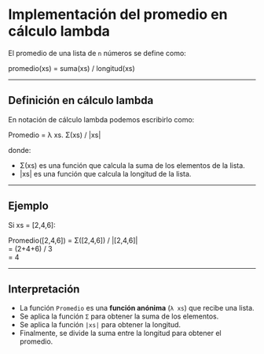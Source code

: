 # Implementación del promedio en cálculo lambda

El promedio de una lista de `n` números se define como:

promedio(xs) = suma(xs) / longitud(xs)

---

## Definición en cálculo lambda

En notación de cálculo lambda podemos escribirlo como:

Promedio = λ xs. Σ(xs) / |xs|

donde:

- Σ(xs) es una función que calcula la suma de los elementos de la lista.
- |xs| es una función que calcula la longitud de la lista.

---

## Ejemplo

Si xs = [2,4,6]:

Promedio([2,4,6]) = Σ([2,4,6]) / |[2,4,6]|  
= (2+4+6) / 3  
= 4

---

## Interpretación

- La función `Promedio` es una **función anónima** (`λ xs`) que recibe una lista.
- Se aplica la función `Σ` para obtener la suma de los elementos.
- Se aplica la función `|xs|` para obtener la longitud.
- Finalmente, se divide la suma entre la longitud para obtener el promedio.
